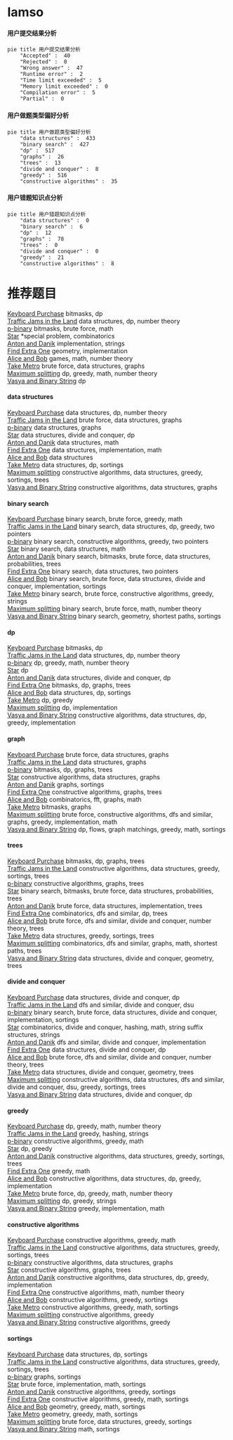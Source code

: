 # Iamso
<!-- tabs:start -->
#### **用户提交结果分析**

```mermaid
pie title 用户提交结果分析
    "Accepted" :  40
    "Rejected" :  0
    "Wrong answer" :  47
    "Runtime error" :  2
    "Time limit exceeded" :  5
    "Memory limit exceeded" :  0
    "Compilation error" :  5
    "Partial" :  0
```
#### **用户做题类型偏好分析**

```mermaid
pie title 用户做题类型偏好分析
    "data structures" :  433
    "binary search" :  427
    "dp" :  517
    "graphs" :  26
    "trees" :  13
    "divide and conquer" :  8
    "greedy" :  516
    "constructive algorithms" :  35
```
#### **用户错题知识点分析**

```mermaid
pie title 用户错题知识点分析
    "data structures" :  0
    "binary search" :  6
    "dp" :  12
    "graphs" :  78
    "trees" :  0
    "divide and conquer" :  0
    "greedy" :  21
    "constructive algorithms" :  8
```
<!-- tabs:end -->
# 推荐题目
[Keyboard Purchase](http://codeforces.com/problemset/problem/1238/E)		bitmasks,
                        dp		  
[Traffic Jams in the Land](http://codeforces.com/problemset/problem/498/D)		data structures,
                        dp,
                        number theory		  
[p-binary](https://codeforces.com/contest/1246/problem/A)		bitmasks,
                        brute force,
                        math		  
[Star](http://codeforces.com/problemset/problem/171/B)		*special problem,
                        combinatorics		  
[Anton and Danik](http://codeforces.com/problemset/problem/734/A)		implementation,
                        strings		  
[Find Extra One](http://codeforces.com/problemset/problem/900/A)		geometry,
                        implementation		  
[Alice and Bob](http://codeforces.com/problemset/problem/346/A)		games,
                        math,
                        number theory		  
[Take Metro](http://codeforces.com/problemset/problem/1056/G)		brute force,
                        data structures,
                        graphs		  
[Maximum splitting](https://codeforces.com/contest/872/problem/C)		dp,
                        greedy,
                        math,
                        number theory		  
[Vasya and Binary String](http://codeforces.com/problemset/problem/1107/E)		dp		  
<!-- tabs:start -->
#### **data structures**
[Keyboard Purchase](http://codeforces.com/problemset/problem/498/D)		data structures,
                        dp,
                        number theory		  
[Traffic Jams in the Land](http://codeforces.com/problemset/problem/1056/G)		brute force,
                        data structures,
                        graphs		  
[p-binary](http://codeforces.com/problemset/problem/702/E)		data structures,
                        graphs		  
[Star](http://codeforces.com/problemset/problem/321/E)		data structures,
                        divide and conquer,
                        dp		  
[Anton and Danik](http://codeforces.com/problemset/problem/311/D)		data structures,
                        math		  
[Find Extra One](http://codeforces.com/problemset/problem/1104/B)		data structures,
                        implementation,
                        math		  
[Alice and Bob](https://codeforces.com/contest/759/problem/C)		data structures		  
[Take Metro](http://codeforces.com/problemset/problem/720/D)		data structures,
                        dp,
                        sortings		  
[Maximum splitting](http://codeforces.com/problemset/problem/501/C)		constructive algorithms,
                        data structures,
                        greedy,
                        sortings,
                        trees		  
[Vasya and Binary String](http://codeforces.com/problemset/problem/1439/B)		constructive algorithms,
                        data structures,
                        graphs		  
#### **binary search**
[Keyboard Purchase](http://codeforces.com/problemset/problem/1476/B)		binary search,
                        brute force,
                        greedy,
                        math		  
[Traffic Jams in the Land](http://codeforces.com/problemset/problem/1492/C)		binary search,
                        data structures,
                        dp,
                        greedy,
                        two pointers		  
[p-binary](http://codeforces.com/problemset/problem/1463/D)		binary search,
                        constructive algorithms,
                        greedy,
                        two pointers		  
[Star](http://codeforces.com/problemset/problem/1490/G)		binary search,
                        data structures,
                        math		  
[Anton and Danik](http://codeforces.com/problemset/problem/1479/D)		binary search,
                        bitmasks,
                        brute force,
                        data structures,
                        probabilities,
                        trees		  
[Find Extra One](http://codeforces.com/problemset/problem/1436/E)		binary search,
                        data structures,
                        two pointers		  
[Alice and Bob](http://codeforces.com/problemset/problem/1461/D)		binary search,
                        brute force,
                        data structures,
                        divide and conquer,
                        implementation,
                        sortings		  
[Take Metro](http://codeforces.com/problemset/problem/1493/C)		binary search,
                        brute force,
                        constructive algorithms,
                        greedy,
                        strings		  
[Maximum splitting](http://codeforces.com/problemset/problem/1487/D)		binary search,
                        brute force,
                        math,
                        number theory		  
[Vasya and Binary String](http://codeforces.com/problemset/problem/1486/B)		binary search,
                        geometry,
                        shortest paths,
                        sortings		  
#### **dp**
[Keyboard Purchase](http://codeforces.com/problemset/problem/1238/E)		bitmasks,
                        dp		  
[Traffic Jams in the Land](http://codeforces.com/problemset/problem/498/D)		data structures,
                        dp,
                        number theory		  
[p-binary](https://codeforces.com/contest/872/problem/C)		dp,
                        greedy,
                        math,
                        number theory		  
[Star](http://codeforces.com/problemset/problem/1107/E)		dp		  
[Anton and Danik](http://codeforces.com/problemset/problem/321/E)		data structures,
                        divide and conquer,
                        dp		  
[Find Extra One](http://codeforces.com/problemset/problem/1383/C)		bitmasks,
                        dp,
                        graphs,
                        trees		  
[Alice and Bob](http://codeforces.com/problemset/problem/720/D)		data structures,
                        dp,
                        sortings		  
[Take Metro](http://codeforces.com/problemset/problem/364/B)		dp,
                        greedy		  
[Maximum splitting](http://codeforces.com/problemset/problem/873/B)		dp,
                        implementation		  
[Vasya and Binary String](http://codeforces.com/problemset/problem/1479/B2)		constructive algorithms,
                        data structures,
                        dp,
                        greedy,
                        implementation		  
#### **graph**
[Keyboard Purchase](http://codeforces.com/problemset/problem/1056/G)		brute force,
                        data structures,
                        graphs		  
[Traffic Jams in the Land](http://codeforces.com/problemset/problem/702/E)		data structures,
                        graphs		  
[p-binary](http://codeforces.com/problemset/problem/1383/C)		bitmasks,
                        dp,
                        graphs,
                        trees		  
[Star](http://codeforces.com/problemset/problem/1439/B)		constructive algorithms,
                        data structures,
                        graphs		  
[Anton and Danik](http://codeforces.com/problemset/problem/1424/M)		graphs,
                        sortings		  
[Find Extra One](http://codeforces.com/problemset/problem/193/A)		constructive algorithms,
                        graphs,
                        trees		  
[Alice and Bob](http://codeforces.com/problemset/problem/715/E)		combinatorics,
                        fft,
                        graphs,
                        math		  
[Take Metro](http://codeforces.com/problemset/problem/718/E)		bitmasks,
                        graphs		  
[Maximum splitting](http://codeforces.com/problemset/problem/1487/C)		brute force,
                        constructive algorithms,
                        dfs and similar,
                        graphs,
                        greedy,
                        implementation,
                        math		  
[Vasya and Binary String](http://codeforces.com/problemset/problem/1437/C)		dp,
                        flows,
                        graph matchings,
                        greedy,
                        math,
                        sortings		  
#### **trees**
[Keyboard Purchase](http://codeforces.com/problemset/problem/1383/C)		bitmasks,
                        dp,
                        graphs,
                        trees		  
[Traffic Jams in the Land](http://codeforces.com/problemset/problem/501/C)		constructive algorithms,
                        data structures,
                        greedy,
                        sortings,
                        trees		  
[p-binary](http://codeforces.com/problemset/problem/193/A)		constructive algorithms,
                        graphs,
                        trees		  
[Star](http://codeforces.com/problemset/problem/1479/D)		binary search,
                        bitmasks,
                        brute force,
                        data structures,
                        probabilities,
                        trees		  
[Anton and Danik](http://codeforces.com/problemset/problem/1511/C)		brute force,
                        data structures,
                        implementation,
                        trees		  
[Find Extra One](http://codeforces.com/problemset/problem/1499/F)		combinatorics,
                        dfs and similar,
                        dp,
                        trees		  
[Alice and Bob](http://codeforces.com/problemset/problem/1491/E)		brute force,
                        dfs and similar,
                        divide and conquer,
                        number theory,
                        trees		  
[Take Metro](http://codeforces.com/problemset/problem/1466/D)		data structures,
                        greedy,
                        sortings,
                        trees		  
[Maximum splitting](http://codeforces.com/problemset/problem/1495/D)		combinatorics,
                        dfs and similar,
                        graphs,
                        math,
                        shortest paths,
                        trees		  
[Vasya and Binary String](http://codeforces.com/problemset/problem/1303/G)		data structures,
                        divide and conquer,
                        geometry,
                        trees		  
#### **divide and conquer**
[Keyboard Purchase](http://codeforces.com/problemset/problem/321/E)		data structures,
                        divide and conquer,
                        dp		  
[Traffic Jams in the Land](http://codeforces.com/problemset/problem/19/E)		dfs and similar,
                        divide and conquer,
                        dsu		  
[p-binary](http://codeforces.com/problemset/problem/1461/D)		binary search,
                        brute force,
                        data structures,
                        divide and conquer,
                        implementation,
                        sortings		  
[Star](http://codeforces.com/problemset/problem/1466/G)		combinatorics,
                        divide and conquer,
                        hashing,
                        math,
                        string suffix structures,
                        strings		  
[Anton and Danik](http://codeforces.com/problemset/problem/1490/D)		dfs and similar,
                        divide and conquer,
                        implementation		  
[Find Extra One](https://codeforces.com/contest/1483/problem/C)		data structures,
                        divide and conquer,
                        dp		  
[Alice and Bob](http://codeforces.com/problemset/problem/1491/E)		brute force,
                        dfs and similar,
                        divide and conquer,
                        number theory,
                        trees		  
[Take Metro](http://codeforces.com/problemset/problem/1303/G)		data structures,
                        divide and conquer,
                        geometry,
                        trees		  
[Maximum splitting](http://codeforces.com/problemset/problem/1494/D)		constructive algorithms,
                        data structures,
                        dfs and similar,
                        divide and conquer,
                        dsu,
                        greedy,
                        sortings,
                        trees		  
[Vasya and Binary String](http://codeforces.com/problemset/problem/1482/E)		data structures,
                        divide and conquer,
                        dp		  
#### **greedy**
[Keyboard Purchase](https://codeforces.com/contest/872/problem/C)		dp,
                        greedy,
                        math,
                        number theory		  
[Traffic Jams in the Land](https://codeforces.com/contest/1138/problem/D)		greedy,
                        hashing,
                        strings		  
[p-binary](http://codeforces.com/problemset/problem/803/C)		constructive algorithms,
                        greedy,
                        math		  
[Star](http://codeforces.com/problemset/problem/364/B)		dp,
                        greedy		  
[Anton and Danik](http://codeforces.com/problemset/problem/501/C)		constructive algorithms,
                        data structures,
                        greedy,
                        sortings,
                        trees		  
[Find Extra One](http://codeforces.com/problemset/problem/1201/B)		greedy,
                        math		  
[Alice and Bob](http://codeforces.com/problemset/problem/1479/B2)		constructive algorithms,
                        data structures,
                        dp,
                        greedy,
                        implementation		  
[Take Metro](http://codeforces.com/problemset/problem/891/A)		brute force,
                        dp,
                        greedy,
                        math,
                        number theory		  
[Maximum splitting](http://codeforces.com/problemset/problem/1295/C)		dp,
                        greedy,
                        strings		  
[Vasya and Binary String](http://codeforces.com/problemset/problem/1373/A)		greedy,
                        implementation,
                        math		  
#### **constructive algorithms**
[Keyboard Purchase](http://codeforces.com/problemset/problem/803/C)		constructive algorithms,
                        greedy,
                        math		  
[Traffic Jams in the Land](http://codeforces.com/problemset/problem/501/C)		constructive algorithms,
                        data structures,
                        greedy,
                        sortings,
                        trees		  
[p-binary](http://codeforces.com/problemset/problem/1439/B)		constructive algorithms,
                        data structures,
                        graphs		  
[Star](http://codeforces.com/problemset/problem/193/A)		constructive algorithms,
                        graphs,
                        trees		  
[Anton and Danik](http://codeforces.com/problemset/problem/1479/B2)		constructive algorithms,
                        data structures,
                        dp,
                        greedy,
                        implementation		  
[Find Extra One](http://codeforces.com/problemset/problem/1166/B)		constructive algorithms,
                        math,
                        number theory		  
[Alice and Bob](http://codeforces.com/problemset/problem/1114/B)		constructive algorithms,
                        greedy,
                        sortings		  
[Take Metro](http://codeforces.com/problemset/problem/1393/C)		constructive algorithms,
                        greedy,
                        math,
                        sortings		  
[Maximum splitting](http://codeforces.com/problemset/problem/578/E)		constructive algorithms,
                        greedy		  
[Vasya and Binary String](http://codeforces.com/problemset/problem/1493/A)		constructive algorithms,
                        greedy		  
#### **sortings**
[Keyboard Purchase](http://codeforces.com/problemset/problem/720/D)		data structures,
                        dp,
                        sortings		  
[Traffic Jams in the Land](http://codeforces.com/problemset/problem/501/C)		constructive algorithms,
                        data structures,
                        greedy,
                        sortings,
                        trees		  
[p-binary](http://codeforces.com/problemset/problem/1424/M)		graphs,
                        sortings		  
[Star](http://codeforces.com/problemset/problem/1012/A)		brute force,
                        implementation,
                        math,
                        sortings		  
[Anton and Danik](http://codeforces.com/problemset/problem/1114/B)		constructive algorithms,
                        greedy,
                        sortings		  
[Find Extra One](http://codeforces.com/problemset/problem/1393/C)		constructive algorithms,
                        greedy,
                        math,
                        sortings		  
[Alice and Bob](https://codeforces.com/contest/1496/problem/C)		geometry,
                        greedy,
                        math,
                        sortings		  
[Take Metro](http://codeforces.com/problemset/problem/1495/A)		geometry,
                        greedy,
                        math,
                        sortings		  
[Maximum splitting](http://codeforces.com/problemset/problem/1497/A)		brute force,
                        data structures,
                        greedy,
                        sortings		  
[Vasya and Binary String](http://codeforces.com/problemset/problem/1427/A)		math,
                        sortings		  
<!-- tabs:end -->
